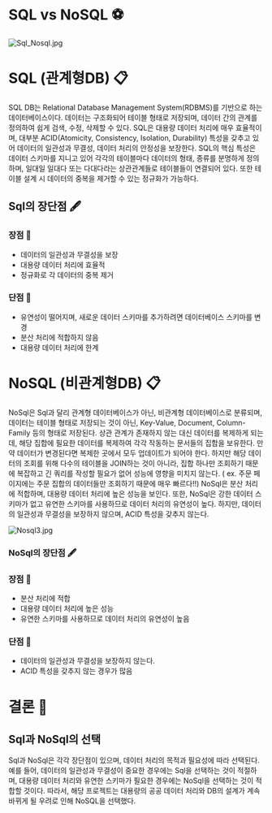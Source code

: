 # SQL vs NoSQL ⚽

![Sql_Nosql.jpg](SQL%20vs%20NoSQL%20%E2%9A%BD%208c003b5d989d41ad9d44dcd920c97e13/Sql_Nosql.jpg)

# SQL (관계형DB) 📋

SQL DB는 Relational Database Management System(RDBMS)를 기반으로 하는 데이터베이스이다. 데이터는 구조화되어 테이블 형태로 저장되며, 데이터 간의 관계를 정의하여 쉽게 검색, 수정, 삭제할 수 있다.
SQL은 대용량 데이터 처리에 매우 효율적이며, 대부분 ACID(Atomicity, Consistency, Isolation, Durability) 특성을 갖추고 있어 데이터의 일관성과 무결성, 데이터 처리의 안정성을 보장한다.
SQL의 핵심 특성은 데이터 스키마를 지니고 있어 각각의 테이블마다 데이터의 형태, 종류를 분명하게 정의하며, 일대일 일대다 또는 다대다라는 상관관계들로 테이블들이 연결되어 있다.
또한 테이블 설계 시 데이터의 중복을 제거할 수 있는 정규화가 가능하다. 

## Sql의 장단점 🖋

### 장점 📌

- 데이터의 일관성과 무결성을 보장
- 대용량 데이터 처리에 효율적
- 정규화로 각 데이터의 중복 제거

### 단점 📌

- 유연성이 떨어지며, 새로운 데이터 스키마를 추가하려면 데이터베이스 스키마를 변경
- 분산 처리에 적합하지 않음
- 대용량 데이터 처리에 한계

# NoSQL (비관계형DB) 📋

NoSql은 Sql과 달리 관계형 데이터베이스가 아닌, 비관계형 데이터베이스로 분류되며, 데이터는 테이블 형태로 저장되는 것이 아닌, Key-Value, Document, Column-Family 등의 형태로 저장된다.
상관 관계가 존재하지 않는 대신 데이터를 복제하게 되는데, 해당 집합에 필요한 데이터를 복제하여 각각 작동하는 문서들의 집합을 보유한다. 
만약 데이터가 변경된다면 복제한 곳에서 모두 업데이트가 되어야 한다. 하지만 해당 데이터의 조회를 위해 다수의 테이블을 JOIN하는 것이 아니라, 집합 하나만 조회하기 때문에 복잡하고 긴 쿼리를 작성할 필요가 없어 성능에 영향을 미치지 않는다. ( ex. 주문 페이지에는 주문 집합의 데이터들만 조회하기 때문에 매우 빠르다!!)
NoSql은 분산 처리에 적합하며, 대용량 데이터 처리에 높은 성능을 보인다. 
또한, NoSql은 강한 데이터 스키마가 없고 유연한 스키마를 사용하므로 데이터 처리의 유연성이 높다. 하지만, 데이터의 일관성과 무결성을 보장하지 않으며, ACID 특성을 갖추지 않는다.

![Nosql3.jpg](SQL%20vs%20NoSQL%20%E2%9A%BD%208c003b5d989d41ad9d44dcd920c97e13/Nosql3.jpg)

### NoSql의 장단점 🖋

### 장점 📌

- 분산 처리에 적합
- 대용량 데이터 처리에 높은 성능
- 유연한 스키마를 사용하므로 데이터 처리의 유연성이 높음

### 단점 📌

- 데이터의 일관성과 무결성을 보장하지 않는다.
- ACID 특성을 갖추지 않는 경우가 많음

# 결론 🎯

## Sql과 NoSql의 선택

Sql과 NoSql은 각각 장단점이 있으며, 데이터 처리의 목적과 필요성에 따라 선택된다. 예를 들어, 데이터의 일관성과 무결성이 중요한 경우에는 Sql을 선택하는 것이 적절하며, 대용량 데이터 처리와 유연한 스키마가 필요한 경우에는 NoSql을 선택하는 것이 적합할 것이다.
따라서, 해당 프로젝트는 대용량의 공공 데이터 처리와 DB의 설계가 계속 바뀌게 될 우려로 인해 NoSQL을 선택했다.